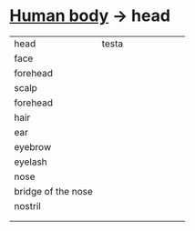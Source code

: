 # [Human body](human-body.html) -> head 

<table>
<tr>
<td width="50%">head</td>
<td>testa</td>
</tr>
<tr>
<td width="50%">face</td>
<td></td>
</tr>
<tr>
<td width="50%">forehead</td>
<td></td>
</tr>
<tr>
<td width="50%">scalp</td>
<td></td>
</tr>
<tr>
<td width="50%">forehead</td>
<td></td>
</tr>
<tr>
<td width="50%">hair</td>
<td></td>
</tr>
<tr>
<td width="50%">ear</td>
<td></td>
</tr>
<tr>
<td width="50%">eyebrow</td>
<td></td>
</tr>
<tr>
<td width="50%">eyelash</td>
<td></td>
</tr>
<tr>
<td width="50%">nose</td>
<td></td>
</tr>
<tr>
<td width="50%">bridge of the nose</td>
<td></td>
</tr>
<tr>
<td width="50%">nostril</td>
<td></td>
</tr>
<tr>
<td width="50%"></td>
<td></td>
</tr>
<tr>
<td width="50%"></td>
<td></td>
</tr>
</table>
